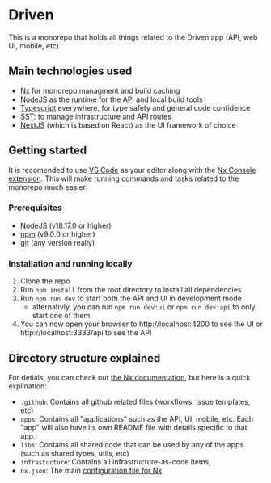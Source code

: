 # Driven
This is a monorepo that holds all things related to the Driven app (API, web UI, mobile, etc)

## Main technologies used
- [Nx](https://nx.dev/) for monorepo managment and build caching
- [NodeJS](https://nodejs.org) as the runtime for the API and local build tools
- [Typescript](https://www.typescriptlang.org/) everywhere, for type safety and general code confidence
- [SST](https://docs.sst.dev/what-is-sst): to manage infrastructure and API routes
- [NextJS](https://nextjs.org/) (which is based on React) as the UI framework of choice

## Getting started
It is recomended to use [VS Code](https://code.visualstudio.com/) as your editor along with the [Nx Console extension](https://marketplace.visualstudio.com/items?itemName=nrwl.angular-console). This will make running commands and tasks related to the monorepo much easier.

### Prerequisites
- [NodeJS](https://nodejs.org) (v18.17.0 or higher)
- [npm](https://www.npmjs.com/) (v9.0.0 or higher)
- [git](https://git-scm.com/) (any version really)

### Installation and running locally
1. Clone the repo
1. Run `npm install` from the root directory to install all dependencies
1. Run `npm run dev` to start both the API and UI in development mode
    - alternativly, you can run `npm run dev:ui` or `npm run dev:api` to only start one of them
1. You can now open your browser to http://localhost:4200 to see the UI or http://localhost:3333/api to see the API

## Directory structure explained
For detials, you can check out [the Nx documentation](https://nx.dev/concepts/more-concepts/folder-structure), but here is a quick explination:
- `.github`: Contains all github related files (workflows, issue templates, etc)
- `apps`: Contains all "applications" such as the API, UI, mobile, etc. Each "app" will also have its own README file with details specific to that app.
- `libs`: Contains all shared code that can be used by any of the apps (such as shared types, utils, etc)
- `infrastucture`: Contains all infrastructure-as-code items, 
- `nx.json`: The main [configuration file for Nx](https://nx.dev/concepts/types-of-configuration)